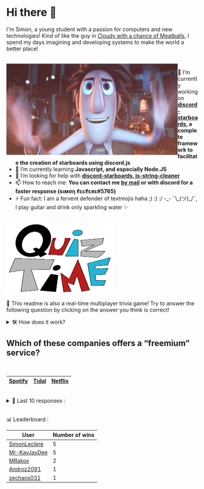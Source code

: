 # Hi there 👋

I'm Simon, a young student with a passion for computers and new technologies!
Kind of like the guy in [Cloudy with a chance of Meatballs](https://www.youtube.com/watch?v=dQw4w9WgXcQ), I spend my days imagining and developing systems to make the world a better place!

<br>

<img width="450" height="240" src="./assets/cloudyWithAChanceOfMeatBalls.gif" align=left>

- 🔭 I’m currently working on **[discord-starboards](https://github.com/SimonLeclere/discord-starboards), a complete framework to facilitate the creation of starboards using discord.js**
- 🌱 I’m currently learning **Javascript, and especially Node.JS**
- 🤔 I’m looking for help with **[discord-starboards](https://github.com/SimonLeclere/discord-starboards), [js-string-cleaner](https://github.com/SimonLeclere/Js-String-Cleaner)**
- 📫 How to reach me: **You can contact me [by mail](mailto:simon-leclere@orange.fr) or with discord for a faster response (sιмση ℓεcℓεяε#5765)**
- ⚡ Fun fact: I am a fervent defender of textmojis haha ;) :) :/ -\_- ¯\\\_(ツ)\_/¯, I play guitar and drink only sparkling water ✨

<br>

<img width="280" height="187" src="./assets/quizTime.gif">

<br>

🎲 This readme is also a real-time multiplayer trivia game! Try to answer the following question by clicking on the answer you think is correct!
<details>
  <summary>🛠️ How does it work?</summary>
  Each answer is a link to a pre-filled issue. When you press "Submit new issue", it triggers a Github action workflow that compares your answer with the correct answer, finds a new question and updates the readme.md file. Not bad huh?! This whole process only takes about 20 seconds!
</details>

## Which of these companies offers a “freemium” service?

<br>

| [Spotify](https://github.com/SimonLeclere/SimonLeclere/issues/new?title=quiz%7C3336%7CSpotify&body=Just%20click%20'Submit%20new%20issue'.) | [Tidal](https://github.com/SimonLeclere/SimonLeclere/issues/new?title=quiz%7C3336%7CTidal&body=Just%20click%20'Submit%20new%20issue'.) | [Netflix](https://github.com/SimonLeclere/SimonLeclere/issues/new?title=quiz%7C3336%7CNetflix&body=Just%20click%20'Submit%20new%20issue'.) |
| - | - | - | 

<br>

<details>
  <summary>📒 Last 10 responses :</summary>

- **Mr-KayJayDee** answered **Serpent Club** to `Which of these is a real Ivy League secret society?` (Wrong answer)
- **Mr-KayJayDee** answered **Ampersand** to `What character was once considered to be the 27th letter of the alphabet?` (Good answer)
- **Mr-KayJayDee** answered **Brooklyn** to `The director of “Lady Bird” starred in which indie movie?` (Wrong answer)
- **MRakox** answered **Greenwich Mean Time** to `What do the letters in the GMT time zone stand for?` (Good answer)
- **Mr-KayJayDee** answered **True** to `In the game Dead by Daylight, the killer Michael Myers is refered to as "The Shape".` (Good answer)
- **MRakox** answered **Minecraft** to `What&#039;s the best selling video game to date?` (Wrong answer)
- **MRakox** answered **True** to `In the game Dead by Daylight, the killer Michael Myers is refered to as "The Shape".` (Good answer)
- **MRakox** answered **False** to `In the game Dead by Daylight, the killer Michael Myers is refered to as "The Shape".` (Wrong answer)
- **Mr-KayJayDee** answered **STS-107** to `On which mission did the Space Shuttle Columbia break up upon re-entry?` (Good answer)
- **Mr-KayJayDee** answered **Economics** to `This field is sometimes known as &ldquo;The Dismal Science.&rdquo;` (Good answer)

</details>

<br>

📊 Leaderboard :

| User | Number of wins |
|-|-|
| [SimonLeclere](https://github.com/SimonLeclere) | 5 |
| [Mr-KayJayDee](https://github.com/Mr-KayJayDee) | 5 |
| [MRakox](https://github.com/MRakox) | 2 |
| [Androz2091](https://github.com/Androz2091) | 1 |
| [zechaos031](https://github.com/zechaos031) | 1 |